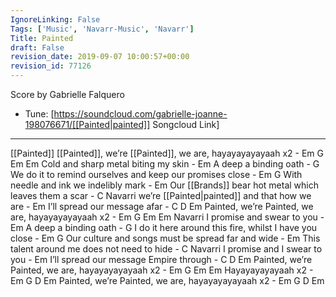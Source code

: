 ```yaml
---
IgnoreLinking: False
Tags: ['Music', 'Navarr-Music', 'Navarr']
Title: Painted
draft: False
revision_date: 2019-09-07 10:00:57+00:00
revision_id: 77126
---
```


Score by Gabrielle Falquero
* Tune: [https://soundcloud.com/gabrielle-joanne-198076671/[[Painted|painted]] Songcloud Link]
-------------------
[[Painted]]
[[Painted]], we’re [[Painted]], we are, hayayayayayaah x2 - Em   G  Em  Em
Cold and sharp metal biting my skin - 	Em
A deep a binding oath - G
We do it to remind ourselves and keep our promises close - Em    G
With needle and ink we indelibly mark - Em
Our [[Brands]] bear hot metal which leaves them a scar - C
Navarri we’re [[Painted|painted]] and that how we are - Em
I’ll spread our message afar - C   D   Em
Painted, we’re Painted, we are, hayayayayayaah x2   - Em   G  Em  Em
Navarri I promise and swear to you - Em
A deep a binding oath - G
I do it here around this fire, whilst I have you close - Em   G
Our culture and songs must be spread far and wide - Em
This talent around me does not need to hide	- C
Navarri I promise and I swear to you - Em
I’ll spread our message Empire through - C   D   Em
Painted, we’re Painted, we are, hayayayayayaah x2 - Em   G  Em  Em
Hayayayayayaah x2  - Em   G  D  Em
Painted, we’re Painted, we are, hayayayayayaah x2 - Em   G  D  Em